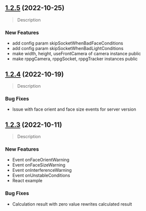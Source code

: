 ## [1.2.5](https://github.com/Vastmindz-Public-Repository/Web-SDK/tree/v1.2.5) (2022-10-25)

> Description

### New Features
* add config param skipSocketWhenBadFaceConditions
* add config param skipSocketWhenBadLightConditions
* make width, height, useFrontCamera of camera instance public
* make rppgCamera, rppgSocket, rppgTracker instances public

## [1.2.4](https://github.com/Vastmindz-Public-Repository/Web-SDK/tree/v1.2.4) (2022-10-19)

> Description

### Bug Fixes
* Issue with face orient and face size events for server version

## [1.2.3](https://github.com/Vastmindz-Public-Repository/Web-SDK/tree/v1.2.3) (2022-10-11)

> Description

### New Features
* Event onFaceOrientWarning
* Event onFaceSizeWarning
* Event onInterferenceWarning
* Event onUnstableConditions
* React example

### Bug Fixes
* Calculation result with zero value rewrites calculated result
